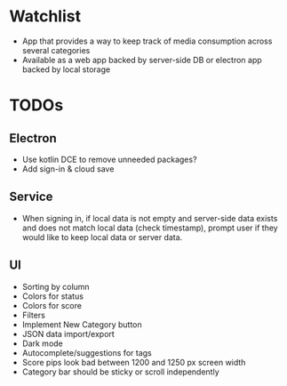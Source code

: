 # Watchlist

* App that provides a way to keep track of media consumption across several categories
* Available as a web app backed by server-side DB or electron app backed by local storage

# TODOs

## Electron

* Use kotlin DCE to remove unneeded packages?
* Add sign-in & cloud save

## Service

* When signing in, if local data is not empty and server-side data exists and does not match local data (check 
timestamp), prompt user if they would like to keep local data or server data.

## UI

* Sorting by column
* Colors for status
* Colors for score
* Filters
* Implement New Category button
* JSON data import/export
* Dark mode
* Autocomplete/suggestions for tags
* Score pips look bad between 1200 and 1250 px screen width
* Category bar should be sticky or scroll independently
